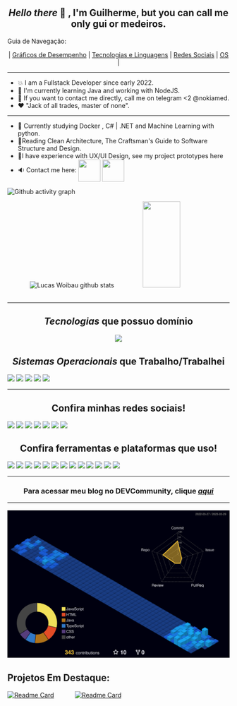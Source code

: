 <h2 align="center" > <i> Hello there </i>👋 , I'm Guilherme, but you can call me only gui or medeiros. </h2>

<a name="ancora"></a>

Guia de Navegação: <div align="center" > | [Gráficos de Desempenho](#ancora1) |  [Tecnologias e Linguagens](#ancora2) |   [Redes Sociais](#ancora3) |   [OS](#ancora4) |  </div>
<hr>
          <ul>
          <li>💥 I am a Fullstack Developer since early 2022. </li>
          <li>💢 I'm currently learning Java and working with NodeJS. </li>
          <li>💬 If you want to contact me directly, call me on telegram <2 @nokiamed. </li>
          <li>❤️ "Jack of all trades, master of none". </li>
          </ul>
 <hr>
          <ul>
          <li>📑 Currently studying Docker , C# | .NET and Machine Learning with python. </li>
          <li>📀Reading Clean Architecture, The Craftsman's Guide to Software Structure and Design. </li>
          <li>💬I have experience with UX/UI Design, see my project prototypes here</li>
          <li>🔉 Contact me here: <a href="https://www.linkedin.com/in/guilhermedemedeiros/"><img align="center" height="50" width="50" margin="10"src="https://cdn-icons-png.flaticon.com/512/2671/2671877.png"></a>
  <a href="https://www.instagram.com/dev.medeiros/"><img align="center" height="50" width="50" margin="10"src="https://cdn-icons-png.flaticon.com/512/2671/2671874.png"></a>   </li> 
          </ul>  

  
</div>
<a id="ancora1"></a>

![Github activity graph](https://github-readme-activity-graph.cyclic.app/graph?username=medeirosdev&theme=gotham)
<div align="center">  
  <img width="50%" height="195px" src="https://github-readme-stats.vercel.app/api?username=medeirosdev&show_icons=true&count_private=true&hide_border=true&title_color=00bfbf&icon_color=00bfbf&text_color=00bfbf&bg_color=0d1117" alt="Lucas Woibau github stats" /> 
  <img width="41%" height="195px" src="https://github-readme-stats.vercel.app/api/top-langs/?username=medeirosdev&layout=compact&hide_border=true&title_color=00bfbf&text_color=00bfbf&bg_color=0d1117" />
</div>
                    

<br>
<link rel="stylesheet" href="https://cdn.jsdelivr.net/gh/devicons/devicon@v2.15.1/devicon.min.css">
<hr>
<h2 align="center"> <i>Tecnologias</i> que possuo domínio </h2>
<a id="ancora2"></a>

<p align="center">
  <a href="https://skillicons.dev">
    <img width="2400" src="https://skillicons.dev/icons?i=js,html,css,aws,bootstrap,cs,codepen,docker,dotnet,eclipse,electron,express,figma,flask,git,java,md,matlab,mongodb,mysql,nodejs,postgres,postman,react,sequelize,tensorflow,ts,spring,py,maven,latex," />
  </a>
</p>
          <h2 align="center" > <i>Sistemas Operacionais</i> que Trabalho/Trabalhei</h2>     
          <div>
                    <img src="https://img.shields.io/badge/Linux-FCC624?style=for-the-badge&logo=linux&logoColor=black">
                    <img src="https://img.shields.io/badge/manjaro-35BF5C?style=for-the-badge&logo=manjaro&logoColor=white">
                    <img src="https://img.shields.io/badge/Ubuntu-E95420?style=for-the-badge&logo=ubuntu&logoColor=white">
                    <img src="https://img.shields.io/badge/Pop!_OS-48B9C7?style=for-the-badge&logo=Pop!_OS&logoColor=white">
                    <img src="https://img.shields.io/badge/Kali_Linux-557C94?style=for-the-badge&logo=kali-linux&logoColor=white">
          </div>
<hr>

<h2 align="center" >Confira minhas redes sociais!</h2>
<a id="ancora3"></a>
          <div style="display: inline_block">
                    <img src="https://img.shields.io/badge/Telegram-2CA5E0?style=for-the-badge&logo=telegram&logoColor=white">
                    <img src="https://img.shields.io/badge/Instagram-E4405F?style=for-the-badge&logo=instagram&logoColor=white">
                    <img src="https://img.shields.io/badge/LinkedIn-0077B5?style=for-the-badge&logo=linkedin&logoColor=white">    
                    <img src="https://img.shields.io/badge/Goodreads-F3F1EA?style=for-the-badge&logo=goodreads&logoColor=372213">
                    <img src="https://img.shields.io/badge/Pinterest-%23E60023.svg?style=for-the-badge&logo=Pinterest&logoColor=white">
                    <img src="https://img.shields.io/badge/Twitter-%231DA1F2.svg?style=for-the-badge&logo=Twitter&logoColor=white">
                    <img src="https://img.shields.io/badge/UpWork-6FDA44?style=for-the-badge&logo=Upwork&logoColor=white">
          </div>
<h2 align="center" >Confira ferramentas e plataformas que uso!</h2>
          <div style="display: inline_block">
                    <img src="https://img.shields.io/badge/Codepen-000000?style=for-the-badge&logo=codepen&logoColor=white">
                    <img src="https://img.shields.io/badge/-Hackerrank-2EC866?style=for-the-badge&logo=HackerRank&logoColor=white ">
                    <img src="https://img.shields.io/badge/LeetCode-000000?style=for-the-badge&logo=LeetCode&logoColor=#d16c06 ">
                    <img src="https://img.shields.io/badge/Codewars-B1361E?style=for-the-badge&logo=codewars&logoColor=grey">
                    <img src="https://img.shields.io/badge/Coursera-%230056D2.svg?style=for-the-badge&logo=Coursera&logoColor=white">
                    <img src="https://img.shields.io/badge/Freecodecamp-%23123.svg?&style=for-the-badge&logo=freecodecamp&logoColor=green">
                    <img src="https://img.shields.io/badge/Notepad++-90E59A.svg?style=for-the-badge&logo=notepad%2b%2b&logoColor=black ">
                    <img src="https://img.shields.io/badge/Obsidian-%23483699.svg?style=for-the-badge&logo=obsidian&logoColor=white ">
                    <img src="https://img.shields.io/badge/pycharm-143?style=for-the-badge&logo=pycharm&logoColor=black&color=black&labelColor=green ">         
                    <img src="https://img.shields.io/badge/VIM-%2311AB00.svg?style=for-the-badge&logo=vim&logoColor=white ">
                    <img src="https://img.shields.io/badge/Visual%20Studio%20Code-0078d7.svg?style=for-the-badge&logo=visual-studio-code&logoColor=white ">
                    <img src="https://img.shields.io/badge/Visual%20Studio-5C2D91.svg?style=for-the-badge&logo=visual-studio&logoColor=white ">
                    <img src="https://img.shields.io/badge/Sequelize-52B0E7?style=for-the-badge&logo=Sequelize&logoColor=white">
          </div>
           <hr>
<h3 align="center" >Para acessar meu blog no DEVCommunity, clique <a href="https://dev.to/devmedeiros"><i>aqui</i></a>
<hr>


![](./profile-3d-contrib/profile-night-view.svg)
## Projetos Em Destaque:                 
[![Readme Card](https://github-readme-stats.vercel.app/api/pin/?username=medeirosdev&repo=EFIRTT-algorithm&bg_color=0d1116&title_color=ce09ec&text_color=a4aacb&icon_color=007ec6)](https://github.com/medeirosdev/EFIRTT-algorithm) &nbsp;
          &nbsp;&nbsp;&nbsp;&nbsp;&nbsp;&nbsp;&nbsp;&nbsp;
[![Readme Card](https://github-readme-stats.vercel.app/api/pin/?username=medeirosdev&repo=JokesSite-CSharp-ASP.NET-Core-&bg_color=0d1116&title_color=ce09ec&text_color=a4aacb&icon_color=007ec6)](https://github.com/medeirosdev/JokesSite-CSharp-ASP.NET-Core-)

